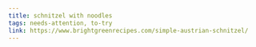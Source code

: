 ```yaml
---
title: schnitzel with noodles
tags: needs-attention, to-try
link: https://www.brightgreenrecipes.com/simple-austrian-schnitzel/
---
```


